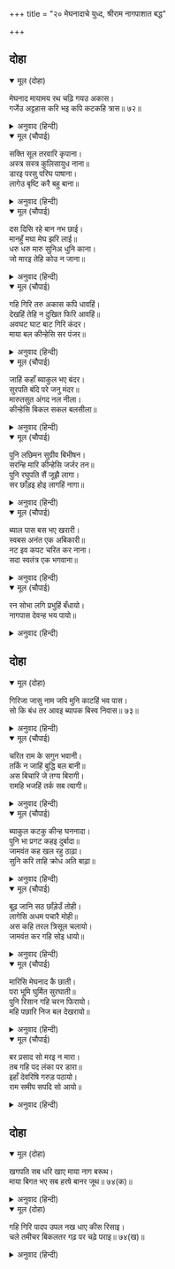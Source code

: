 +++
title = "२० मेघनादाचे युध्द, श्रीराम नागपाशात बद्ध"

+++


## दोहा


<details open><summary>मूल (दोहा)</summary>

मेघनाद मायामय रथ चढ़ि गयउ अकास।  
गर्जेउ अट्टहास करि भइ कपि कटकहि त्रास॥ ७२॥
</details>

<details><summary>अनुवाद (हिन्दी)</summary>

मेघनाद आपल्या त्या मायामय रथावर आरूढ होऊन आकाशात गेला आणि खदखदा हसून त्याने गर्जना केली. त्यामुळे वानरसेनेमध्ये भय पसरले.॥ ७२॥
</details>

<details open><summary>मूल (चौपाई)</summary>

सक्ति सूल तरवारि कृपाना।  
अस्त्र सस्त्र कुलिसायुध नाना॥  
डारइ परसु परिघ पाषाना।  
लागेउ बृष्टि करै बहु बाना॥
</details>

<details><summary>अनुवाद (हिन्दी)</summary>

तो शक्ती, शूळ, तलवार, कृपाण इत्यादी शस्त्रास्त्रे आणि वज्र इत्यादी पुष्कळ आयुधांचा मारा करू लागला. तसेच परशू, परिघ, पाषाण इत्यादी टाकत पुष्कळ बाणांचा वर्षाव करू लागला.॥ १॥
</details>

<details open><summary>मूल (चौपाई)</summary>

दस दिसि रहे बान नभ छाई।  
मानहुँ मघा मेघ झरि लाई॥  
धरु धरु मारु सुनिअ धुनि काना।  
जो मारइ तेहि कोउ न जाना॥
</details>

<details><summary>अनुवाद (हिन्दी)</summary>

आकाशात दाही दिशा बाणांनी आच्छादून गेल्या. जणू मघा नक्षत्रांच्या मेघांनी पर्जन्यवृष्टी सुरू केली होती. ‘पकडा, पकडा, मारा’ हे शब्द कानी पडत होते. परंतु कोण मारत होता, ते काही दिसत नव्हते.॥ २॥
</details>

<details open><summary>मूल (चौपाई)</summary>

गहि गिरि तरु अकास कपि धावहिं।  
देखहिं तेहि न दुखित फिरि आवहिं॥  
अवघट घाट बाट गिरि कंदर।  
माया बल कीन्हेसि सर पंजर॥
</details>

<details><summary>अनुवाद (हिन्दी)</summary>

वानर पर्वत व वृक्ष घेऊन आकाशात धावून जात होते, परंतु शत्रूला पाहू शकत नव्हते. त्यामुळे निराश होऊन परत येत होते. मेघनादाने आपल्या मायेने दुर्गम घाट, रस्ते आणि पर्वतातील गुहेंना बाणांनी आच्छादून टाकले.॥ ३॥
</details>

<details open><summary>मूल (चौपाई)</summary>

जाहिं कहाँ ब्याकुल भए बंदर।  
सुरपति बंदि परे जनु मंदर॥  
मारुतसुत अंगद नल नीला।  
कीन्हेसि बिकल सकल बलसीला॥
</details>

<details><summary>अनुवाद (हिन्दी)</summary>

आता कुठे जायचे, या विचाराने वानर व्याकूळ झाले, जणू पर्वत इंद्राच्या कैदेत पडले. मेघनादाने मारुती, अंगद, नील इत्यादी साऱ्या बलवानांना व्याकूळ करून टाकले.॥ ४॥
</details>

<details open><summary>मूल (चौपाई)</summary>

पुनि लछिमन सुग्रीव बिभीषन।  
सरन्हि मारि कीन्हेसि जर्जर तन॥  
पुनि रघुपति सैं जूझै लागा।  
सर छाँड़इ होइ लागहिं नागा॥
</details>

<details><summary>अनुवाद (हिन्दी)</summary>

नंतर त्याने लक्ष्मण, सुग्रीव व बिभीषण यांना बाण मारून त्यांची शरीरे जर्जर करून टाकली. मग तो रघुनाथांशी लढू लागला. तो जे बाण सोडत होता, ते साप बनून लागत होते.॥ ५॥
</details>

<details open><summary>मूल (चौपाई)</summary>

ब्याल पास बस भए खरारी।  
स्वबस अनंत एक अबिकारी॥  
नट इव कपट चरित कर नाना।  
सदा स्वतंत्र एक भगवाना॥
</details>

<details><summary>अनुवाद (हिन्दी)</summary>

जे स्वतंत्र, अनंत, एक आणि निर्विकार आहेत, ते श्रीराम हे लीलेसाठी नागपाशाच्या अधीन होऊन त्यामध्ये बद्ध झाले. श्रीरामचंद्र सदा स्वतंत्र, अद्वितीय भगवान आहेत. ते अभिनेत्याप्रमाणे अनेक प्रकारच्या लीला लोकांना दाखविण्यासाठी करीत होते.॥ ६॥
</details>

<details open><summary>मूल (चौपाई)</summary>

रन सोभा लगि प्रभुहिं बँधायो।  
नागपास देवन्ह भय पायो॥
</details>

<details><summary>अनुवाद (हिन्दी)</summary>

रणाच्या शोभेसाठी प्रभूंनी स्वतःला नागपाशात बांधून घेतले, परंतु त्यामुळे देवांना भीती वाटू लागली.॥ ७॥
</details>

## दोहा


<details open><summary>मूल (दोहा)</summary>

गिरिजा जासु नाम जपि मुनि काटहिं भव पास।  
सो कि बंध तर आवइ ब्यापक बिस्व निवास॥ ७३॥
</details>

<details><summary>अनुवाद (हिन्दी)</summary>

शिव म्हणतात, ‘हे गिरिजा, ज्यांचे नाम जपून मुनी जन्म-मृत्यूच्या भवाची दोरी तोडून टाकतात, ते सर्वव्यापक, विश्वाचे आधार असलेले प्रभू कधी बंधनात पडू शकतील काय?॥ ७३॥
</details>

<details open><summary>मूल (चौपाई)</summary>

चरित राम के सगुन भवानी।  
तर्कि न जाहिं बुद्धि बल बानी॥  
अस बिचारि जे तग्य बिरागी।  
रामहि भजहिं तर्क सब त्यागी॥
</details>

<details><summary>अनुवाद (हिन्दी)</summary>

हे भवानी, श्रीरामांच्या या सगुण लीलेंविषयी बुद्धी व तर्काने निर्णय घेता येत नाही. म्हणून विचारपूर्वक तत्त्वज्ञानी आणि विरक्त पुरुष सर्व तर्क-वितर्क सोडून श्रीरामांचे भजनच करतात.॥ १॥
</details>

<details open><summary>मूल (चौपाई)</summary>

ब्याकुल कटकु कीन्ह घननादा।  
पुनि भा प्रगट कहइ दुर्बादा॥  
जामवंत कह खल रहु ठाढ़ा।  
सुनि करि ताहि क्रोध अति बाढ़ा॥
</details>

<details><summary>अनुवाद (हिन्दी)</summary>

मेघनादाने सेनेला व्याकूळ करून सोडले. पुन्हा तो प्रकट होऊन अपशब्द बोलू लागला. जेव्हा जांबवान म्हणाला, ‘अरे दुष्टा, उभा राहा’ तेव्हा हे ऐकून मेघनादाचा क्रोध वाढला.॥ २॥
</details>

<details open><summary>मूल (चौपाई)</summary>

बूढ़ जानि सठ छाँड़ेउँ तोही।  
लागेसि अधम पचारै मोही॥  
अस कहि तरल त्रिसूल चलायो।  
जामवंत कर गहि सोइ धायो॥
</details>

<details><summary>अनुवाद (हिन्दी)</summary>

तो म्हणाला, ‘अरे मूर्खा, म्हातारा समजून मी तुला सोडले होते. अरे अधमा, आता तू मलाच आव्हान देत आहेस ?’ असे म्हणून त्याने धारदार त्रिशूळ सोडला. जांबवान तोच त्रिशूळ हाताने पकडून धावला.॥ ३॥
</details>

<details open><summary>मूल (चौपाई)</summary>

मारिसि मेघनाद कै छाती।  
परा भू्मि घुर्मित सुरघाती॥  
पुनि रिसान गहि चरन फिरायो।  
महि पछारि निज बल देखरायो॥
</details>

<details><summary>अनुवाद (हिन्दी)</summary>

आणि त्याने तो मेघनादाच्या छातीवर मारला. तेव्हा तो देवांचा शत्रू चक्कर येऊन पृथ्वीवर पडला. जांबवानाने पुन्हा रागारागाने त्याचे पाय पकडून त्याला गरागरा फिरवले आणि पृथ्वीवर आपटून त्याला आपले बळ दाखवून दिले.॥ ४॥
</details>

<details open><summary>मूल (चौपाई)</summary>

बर प्रसाद सो मरइ न मारा।  
तब गहि पद लंका पर डारा॥  
इहाँ देवरिषि गरुड़ पठायो।  
राम समीप सपदि सो आयो॥
</details>

<details><summary>अनुवाद (हिन्दी)</summary>

परंतु वरदानामुळे तो मारूनही मरत नव्हता. तेव्हा जांबवंताने त्याचा पाय धरून त्याला लंकेत फेकून दिले. इकडे देवर्षी नारदांनी गरुडाला पाठविले. तो त्वरित श्रीरामांजवळ येऊन पोहोचला. ॥ ५॥
</details>

## दोहा


<details open><summary>मूल (दोहा)</summary>

खगपति सब धरि खाए माया नाग बरूथ।  
माया बिगत भए सब हरषे बानर जूथ॥ ७४(क)॥
</details>

<details><summary>अनुवाद (हिन्दी)</summary>

पक्षिराज गरुड येताच सर्व माया-सर्प त्याने जणू खाल्‍ल्यासारखे कोठे दिसेनासे झाले. मग सर्व वानरांच्या झुंडी मायेने रहित होऊन आनंदित झाल्या.॥ ७४(क)॥
</details>

<details open><summary>मूल (दोहा)</summary>

गहि गिरि पादप उपल नख धाए कीस रिसाइ।  
चले तमीचर बिकलतर गढ़ पर चढ़े पराइ॥ ७४(ख)॥
</details>

<details><summary>अनुवाद (हिन्दी)</summary>

पर्वत, वृक्ष, पाषाण व नखे धारण केलेले वानर क्रुद्ध होऊन धावले. निशाचर फार व्याकूळ होऊन पळून गेले आणि किल्‍ल्यावर चढले.॥ ७४(ख)॥
</details>
